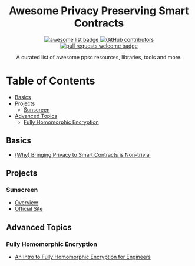 <div align="center">
  <h1 align="center">Awesome Privacy Preserving Smart Contracts</h1>
  <p align="center">
    <a href="https://github.com/sindresorhus/awesome">
      <img alt="awesome list badge" src="https://cdn.rawgit.com/sindresorhus/awesome/d7305f38d29fed78fa85652e3a63e154dd8e8829/media/badge.svg">
    </a>
    <a href="https://github.com/zero-network/awesome-ppsc/graphs/contributors">
      <img alt="GitHub contributors" src="https://img.shields.io/github/contributors/zero-network/awesome-ppsc">
    </a>
    <a href="http://makeapullrequest.com">
      <img alt="pull requests welcome badge" src="https://img.shields.io/badge/PRs-welcome-brightgreen.svg?style=flat">
    </a>
  </p>

  <p align="center">A curated list of awesome ppsc resources, libraries, tools and more.</p>
</div>

Table of Contents
=================
* [Basics](#basics)
* [Projects](#projects)
    * [Sunscreen](#sunscreen)
* [Advanced Topics](#advanced-topics)
    * [Fully Homomorphic Encryption](#fully-homomorphic-encryption)

## Basics
- [(Why) Bringing Privacy to Smart Contracts is Non-trivial](https://blog.nucypher.com/bringing-privacy-to-smart-contracts-is-nontrivial/#:~:text=Unfortunately%2C%20Ethereum's%20smart%20contracts%20do,%2C%20the%20users%20involved%2C%20etc.)

## Projects

### Sunscreen
* [Overview](https://github.com/nucypher/Sunscreen_public)
* [Official Site](https://sunscreen.tech)

## Advanced Topics

### Fully Homomorphic Encryption
* [An Intro to Fully Homomorphic Encryption for Engineers](https://blog.nucypher.com/an-engineers-guide-to-fully-homomorphic-encryption/)
